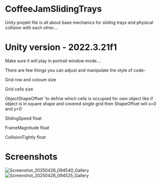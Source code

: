 # CoffeeJamSlidingTrays
Unity projekt file is all about base mechanics for sliding trays and physical collision with each other....


# Unity version - 2022.3.21f1
Make sure it will play in portrait window mode....

There are few things you can adjust and manipulate the style of code-

Grid row and coloum size

Grid cells size

ObjectShapeOffset 'to define which cells is occupied for own object like if object is in square shape and covered single grid then ShapeOffset will x=0 and y=0'

SlidingSpeed float

FrameMagnitude float

CollisionTightly float

# Screenshots
![Screenshot_20250426_094540_Gallery](https://github.com/user-attachments/assets/97bceee0-0941-40bd-b177-faeb4197669d)
![Screenshot_20250426_094525_Gallery](https://github.com/user-attachments/assets/5d74a691-4ee5-44af-830c-2fe679cb9b82)






